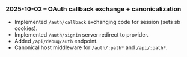 ### 2025-10-02 – OAuth callback exchange + canonicalization
- Implemented `/auth/callback` exchanging code for session (sets sb cookies).
- Implemented `/auth/signin` server redirect to provider.
- Added `/api/debug/auth` endpoint.
- Canonical host middleware for `/auth/:path*` and `/api/:path*`.
